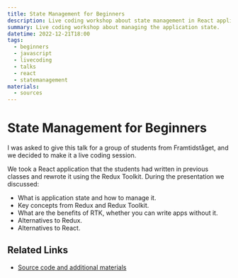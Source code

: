 ```yaml
---
title: State Management for Beginners
description: Live coding workshop about state management in React applications using Redux Toolkit and alternatives for beginner frontend developers.
summary: Live coding workshop about managing the application state.
datetime: 2022-12-21T18:00
tags:
  - beginners
  - javascript
  - livecoding
  - talks
  - react
  - statemanagement
materials:
  - sources
---
```


# State Management for Beginners

I was asked to give this talk for a group of students from Framtidståget, and we decided to make it a live coding session.

We took a React application that the students had written in previous classes and rewrote it using the Redux Toolkit. During the presentation we discussed:

- What is application state and how to manage it.
- Key concepts from Redux and Redux Toolkit.
- What are the benefits of RTK, whether you can write apps without it.
- Alternatives to Redux.
- Alternatives to React.

## Related Links

- [Source code and additional materials](https://stackblitz.com/edit/redux-toolkit-todo?file=README.md)
